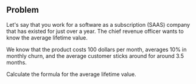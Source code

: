 ## Problem
Let's say that you work for a software as a subscription (SAAS) company that has existed for just over a year. The chief revenue officer wants to know the average lifetime value.

We know that the product costs 100 dollars per month, averages 10% in monthly churn, and the average customer sticks around for around 3.5 months.

Calculate the formula for the average lifetime value.

<!-- ## Solution
This is a trick question given that the candidate is given multiple pieces of supposedly relevant information. Let's break it down by looking at just the essential pieces and zeroing in on what pieces of data we need for a calculation.

The chief revenue officer wants to know the average lifetime value. Otherwise known as LTV, average lifetime value is defined by the **prediction of the net revenue attributed to the entire future relationship with all customers averaged**. Given that we don't know the future net revenue, we can estimate it by taking the total amount of revenue generated divided by the total number of customers acquired over the same period time.

So given that we know that the average customer length on the platform is 3.5 months, couldn't we just calculate the LTV as $100 x 3.5 months = $350? Not exactly.

Notice how the question states that the company has existed for just over a year. This is a pretty short time for a business to be around when the lifetime subscription of a customer could be much longer. Our **average customer length** is then biased based on the fact that the business hasn't been around long enough to correctly measure a sample average that is indicative of the true mean. For example, if the business had existed for three months then our average customer length might have been 1.5 months.

Given it is a subscription business, we can then use the information provided by product price and churn to measure an actual lifetime value. In this case, we are already given the average product value and churn. The product costs 100 dollars a month and the product averages 10% in monthly churn. Therefore we can calculate the **expected value of the customer at each month as a multiplier of retention times the product cost**.

Let's look at this example.

First month the expected value is 100 dollars with 100% of customers retained. The customer has to pay the entire value the first month and it's assumed they will pay upfront. In the second month, since the company is dealing with an average 10% churn, the company will retain only 90% of the customers.

And so the expected value drops down on the second month to:

`Second Month EV = $100 * 90% = $90`

If N is the total number of months the company has been in business and will be in business, our calculation then becomes:

`LTV = 100*.9^(0) + 100*.9^(1) + 100*.9^(2) + ..... + 100*.9^(N)` -->
